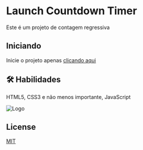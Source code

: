 
# Launch Countdown Timer

Este é um projeto de contagem regressiva

## Iniciando

Inicie o projeto apenas  [clicando aqui](https://launch-countdown-timer-phi.vercel.app/)



## 🛠 Habilidades
HTML5, CSS3 e não menos importante, JavaScript

![Logo](https://user-images.githubusercontent.com/37091987/152698457-024e6700-fb72-40c0-8130-8d50928be3c9.jpg)
## License

[MIT](https://choosealicense.com/licenses/mit/)


